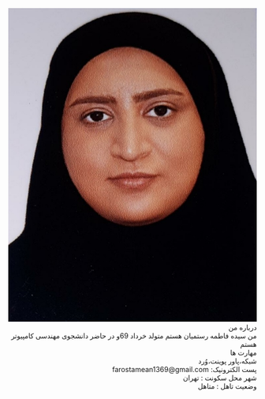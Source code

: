 
 <div dir="rtl">
 <img src="pic.png">
 <br>
 درباره من
 <br>
  من سیده فاطمه رستمیان هستم متولد خرداد 69و در حاضر دانشجوی مهندسی کامپیوتر هستم
 <br>
 مهارت ها
 <br>
  شبکه،پاور پوینت،وُرد
 <br>
 پست الکترونیک: farostamean1369@gmail.com
 <br>
 شهر محل سکونت : تهران
 <br>
 وضعیت تاهل : متاهل
 </div>


